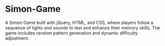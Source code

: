 # Simon-Game
A Simon Game built with jQuery, HTML, and CSS, where players follow a sequence of lights and sounds to test and enhance their memory skills. The game includes random pattern generation and dynamic difficulty adjustment.
